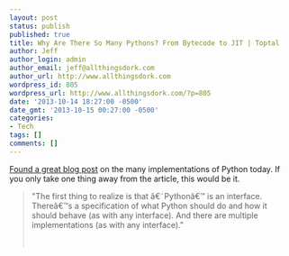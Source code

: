 ```yaml
---
layout: post
status: publish
published: true
title: Why Are There So Many Pythons? From Bytecode to JIT | Toptal
author: Jeff
author_login: admin
author_email: jeff@allthingsdork.com
author_url: http://www.allthingsdork.com
wordpress_id: 805
wordpress_url: http://www.allthingsdork.com/?p=805
date: '2013-10-14 18:27:00 -0500'
date_gmt: '2013-10-15 00:27:00 -0500'
categories:
- Tech
tags: []
comments: []
---
```

<p><a href="http://www.toptal.com/python/why-are-there-so-many-pythons">Found a great blog post</a> on the many implementations of Python today. If you only take one thing away from the article, this would be it.</p></p>
<blockquote>
<p>"The first thing to realize is that &acirc;&euro;&tilde;Python&acirc;&euro;&trade; is an interface. There&acirc;&euro;&trade;s a specification of what Python should do and how it should behave (as with any interface). And there are multiple implementations (as with any interface)."</p><br />
</blockquote></p>
